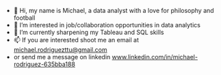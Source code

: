 - 👋 Hi, my name is Michael, a data analyst with a love for philosophy and football
- 👀 I’m interested in job/collaboration opportunities in data analytics 
- 🌱 I’m currently sharpening my Tableau and SQL skills
- 📫 If you are interested shoot me an email at michael.rodriguezttu@gmail.com
- or send me a message on linkedin www.linkedin.com/in/michael-rodriguez-635bba188


